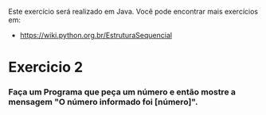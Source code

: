 Este exercício será realizado em Java.
Você pode encontrar mais exercícios em:
- https://wiki.python.org.br/EstruturaSequencial

# Exercicio 2

### Faça um Programa que peça um número e então mostre a mensagem "O número informado foi [número]".